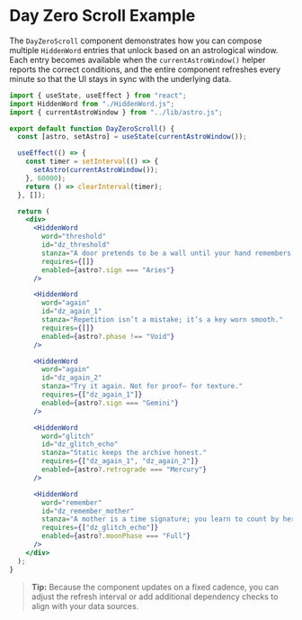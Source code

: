 # Day Zero Scroll Example

The `DayZeroScroll` component demonstrates how you can compose multiple
`HiddenWord` entries that unlock based on an astrological window.  Each entry
becomes available when the `currentAstroWindow()` helper reports the correct
conditions, and the entire component refreshes every minute so that the UI stays
in sync with the underlying data.

```jsx
import { useState, useEffect } from "react";
import HiddenWord from "./HiddenWord.js";
import { currentAstroWindow } from "../lib/astro.js";

export default function DayZeroScroll() {
  const [astro, setAstro] = useState(currentAstroWindow());

  useEffect(() => {
    const timer = setInterval(() => {
      setAstro(currentAstroWindow());
    }, 60000);
    return () => clearInterval(timer);
  }, []);

  return (
    <div>
      <HiddenWord
        word="threshold"
        id="dz_threshold"
        stanza="A door pretends to be a wall until your hand remembers it."
        requires={[]}
        enabled={astro?.sign === "Aries"}
      />

      <HiddenWord
        word="again"
        id="dz_again_1"
        stanza="Repetition isn’t a mistake; it’s a key worn smooth."
        requires={[]}
        enabled={astro?.phase !== "Void"}
      />

      <HiddenWord
        word="again"
        id="dz_again_2"
        stanza="Try it again. Not for proof— for texture."
        requires={["dz_again_1"]}
        enabled={astro?.sign === "Gemini"}
      />

      <HiddenWord
        word="glitch"
        id="dz_glitch_echo"
        stanza="Static keeps the archive honest."
        requires={["dz_again_1", "dz_again_2"]}
        enabled={astro?.retrograde === "Mercury"}
      />

      <HiddenWord
        word="remember"
        id="dz_remember_mother"
        stanza="A mother is a time signature; you learn to count by her scars."
        requires={["dz_glitch_echo"]}
        enabled={astro?.moonPhase === "Full"}
      />
    </div>
  );
}
```

> **Tip:** Because the component updates on a fixed cadence, you can adjust the
> refresh interval or add additional dependency checks to align with your data
> sources.
